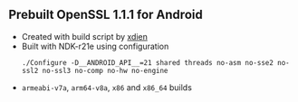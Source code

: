 ## Prebuilt OpenSSL 1.1.1 for Android
- Created with build script by [xdien](https://github.com/xdien/build_openssl_android_clang)
- Built with NDK-r21e using configuration 
  ```
  ./Configure -D__ANDROID_API__=21 shared threads no-asm no-sse2 no-ssl2 no-ssl3 no-comp no-hw no-engine
  ```
- `armeabi-v7a`, `arm64-v8a`, `x86` and `x86_64` builds
